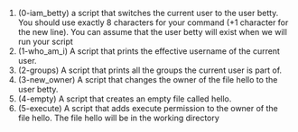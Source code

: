 1. (0-iam_betty) a script that switches the current user to the user betty. You should use exactly 8 characters for your command (+1 character for the new line). You can assume that the user betty will exist when we will run your script
2. (1-who_am_i) A script that prints the effective username of the current user. 
3. (2-groups) A script that prints all the groups the current user is part of.
4. (3-new_owner) A script that changes the owner of the file hello to the user betty.
5. (4-empty) A script that creates an empty file called hello.
6. (5-execute) A script that adds execute permission to the owner of the file hello. The file hello will be in the working directory
